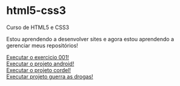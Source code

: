 # html5-css3
 Curso de HTML5 e CSS3

Estou aprendendo a desenvolver sites e agora estou aprendendo a gerenciar meus repositórios!

<a href="https://ian0681.github.io/html5-css3/exercicios/exc001">Executar o exercicio 001!<a><br>
<a href="https://ian0681.github.io/projeto-android/">Executar o projeto android!</a><br>
<a href="https://ian0681.github.io/projeto-cordel/">Executar o projeto cordel!</a><br>
<a href="https://ian0681.github.io/projeto-guerra-as-drogas/">Executar projeto guerra as drogas!</a>
